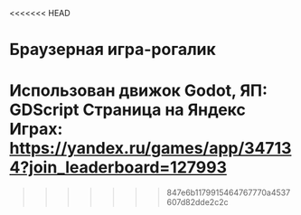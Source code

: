 <<<<<<< HEAD
# Браузерная игра-рогалик
Использован движок Godot, ЯП: GDScript
Страница на Яндекс Играх: https://yandex.ru/games/app/347134?join_leaderboard=127993
=======
>>>>>>> 847e6b1179915464767770a4537607d82dde2c2c
